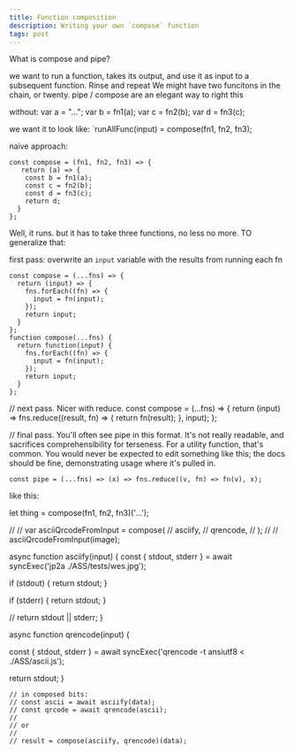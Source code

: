 ```yaml
---
title: Function composition
description: Writing your own `compose` function
tags: post
---
```


What is compose and pipe?

we want to run a function, takes its output, and use it as input to a subsequent function. Rinse and repeat
We might have two funcitons in the chain, or twenty.
pipe / compose are an elegant way to right this

without:
var a = "...";
var b = fn1(a);
var c = fn2(b);
var d = fn3(c);

we want it to look like: `runAllFunc(input) = compose(fn1, fn2, fn3);


naive approach:
```
const compose = (fn1, fn2, fn3) => {
   return (a) => {
    const b = fn1(a);
    const c = fn2(b);
    const d = fn3(c);
    return d;
  }
};
```
Well, it runs. but it has to take three functions, no less no more.  TO generalize that:


first pass:
overwrite an `input` variable with the results from running each fn
```
const compose = (...fns) => {
  return (input) => {
    fns.forEach((fn) => {
      input = fn(input);
    });
    return input;
  }
};
function compose(...fns) {
  return function(input) {
    fns.forEach((fn) => {
      input = fn(input);
    });
    return input;
  }
};
```

// next pass. Nicer with reduce.
const compose = (...fns) => {
   return (input) => fns.reduce((result, fn) => {
     return fn(result);
   }, input);
 };



// final pass. You'll often see pipe in this format. It's not really readable, and sacrifices comprehensibility for terseness. For a utility function, that's common.
You would never be expected to edit something like this; the docs should be fine, demonstrating usage where it's pulled in.
```
const pipe = (...fns) => (x) => fns.reduce((v, fn) => fn(v), x);
```

like this:

let thing = compose(fn1, fn2, fn3)('...');







//
// var asciiQrcodeFromInput = compose(
//   asciify,
//   qrencode,
// );
//
// asciiQrcodeFromInput(image);



async function asciify(input) {
  const { stdout, stderr } = await syncExec('jp2a ./ASS/tests/wes.jpg');

  if (stdout) {
    return stdout;
  }

  if (stderr) {
    return stdout;
  }

  // return stdout || stderr;
}

async function qrencode(input) {

  const { stdout, stderr } = await syncExec('qrencode -t ansiutf8 < ./ASS/ascii.js');

  return stdout;
}

    // in composed bits:
    // const ascii = await asciify(data);
    // const qrcode = await qrencode(ascii);
    //
    // or
    //
    // result = compose(asciify, qrencode)(data);
